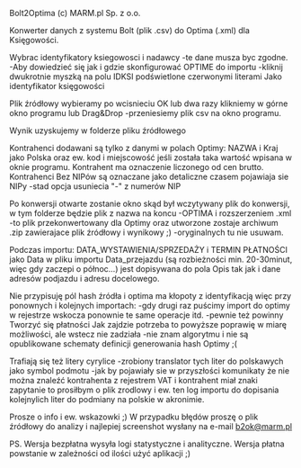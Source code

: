 Bolt2Optima (c) MARM.pl Sp. z o.o.

Konwerter danych z systemu Bolt (plik .csv) do Optima (.xml) dla Księgowości.


Wybrac identyfikatory ksiegowosci i nadawcy -te dane musza byc zgodne.
-Aby dowiedzieć się jak i gdzie skonfigurować OPTIME do importu -kliknij dwukrotnie myszką na polu IDKSI podświetlone czerwonymi literami Jako identyfikator księgowości

Plik źródłowy wybieramy po wcisnieciu OK lub dwa razy klikniemy w górne okno programu lub Drag&Drop -przeniesiemy plik csv na okno programu.

Wynik uzyskujemy w folderze pliku źródłowego


Kontrahenci dodawani są tylko z danymi w polach Optimy: NAZWA i Kraj jako Polska oraz ew. kod i miejscowość jeśli została taka wartość wpisana w oknie programu.
Kontrahent ma oznaczenie liczonego od cen brutto.
Kontrahenci Bez NIPów są oznaczane jako detaliczne
czasem pojawiaja sie NIPy -stad opcja usuniecia "-" z numerów NIP

Po konwersji otwarte zostanie okno skąd był wczytywany plik do konwersji, w tym folderze będzie plik z nazwa na koncu -OPTIMA i rozszerzeniem .xml -to plik przekonwertowany dla Optimy oraz utworzone zostaje archiwum .zip zawierajace plik źródłowy i wynikowy ;) -oryginalnych tu nie usuwam.

Podczas importu:
DATA_WYSTAWIENIA/SPRZEDAŻY i TERMIN PŁATNOŚCI jako Data w pliku importu
   Data_przejazdu (są rozbieżności min. 20-30minut, więc gdy zaczepi o północ...) jest dopisywana do pola Opis tak jak i dane adresów podjazdu i adresu docelowego.

Nie przypisuję pól hash źródła i optima ma kłopoty z identyfikacją więc przy ponownych i kolejnych importach:
-gdy drugi raz puścimy import do optimy w rejestrze wskocza ponownie te same operacje itd.
-pewnie też powinny Tworzyć się płatności
Jak zajdzie potrzeba to powyższe poprawię w miarę możliwości, ale wstecz nie zadziała -nie znam algorytmu i nie są opublikowane schematy definicji generowania hash Optimy ;(


Trafiają się też litery cyrylice -zrobiony translator tych liter do polskawych jako symbol podmotu -jak by pojawiały sie w przyszłości komunikaty że nie można znaleźć kontrahenta z rejestrem VAT i kontrahent miał znaki zapytanie to prosiłbym o plik zrodlowy i ew. ten log importu do dopisania kolejnylich liter do podmiany na polskie w akronimie.


Prosze o info i ew. wskazowki ;)
W przypadku błędów proszę o plik źródłowy do analizy i najlepiej screenshot wysłany na e-mail b2ok@marm.pl


PS. Wersja bezpłatna wysyła logi statystyczne i analityczne. Wersja płatna powstanie w zależności od ilości użyć aplikacji ;)


